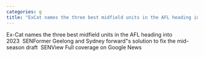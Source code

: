 ```yaml
---
categories: g
title: "ExCat names the three best midfield units in the AFL heading into 2023  SEN"
---
```

Ex-Cat names the three best midfield units in the AFL heading into 2023&nbsp;&nbsp;SENFormer Geelong and Sydney forward"s solution to fix the mid-season draft&nbsp;&nbsp;SENView Full coverage on Google News